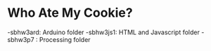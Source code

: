 Who Ate My Cookie?
======================

-sbhw3ard: Arduino folder
-sbhw3js1: HTML and Javascript folder
-sbhw3p7 : Processing folder


